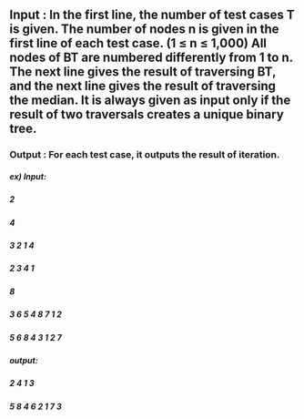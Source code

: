 ## Input : In the first line, the number of test cases T is given. The number of nodes n is given in the first line of each test case. (1 ≤ n ≤ 1,000) All nodes of BT are numbered differently from 1 to n. The next line gives the result of traversing BT, and the next line gives the result of traversing the median. It is always given as input only if the result of two traversals creates a unique binary tree.

### Output : For each test case, it outputs the result of iteration.

##### ex) Input:
##### 2
##### 4
##### 3 2 1 4
##### 2 3 4 1
##### 8
##### 3 6 5 4 8 7 1 2
##### 5 6 8 4 3 1 2 7
##### output:
##### 2 4 1 3
##### 5 8 4 6 2 1 7 3
